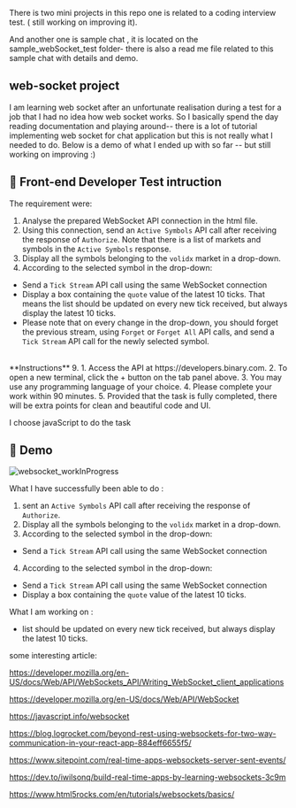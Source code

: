 There is two mini projects in this repo one is related to a coding interview test. ( still working on improving it).

And another one is sample chat , it is located on the sample_webSocket_test folder- there is also a read me file related to this sample chat with details and demo.


## web-socket  project  

  I am learning web socket after an unfortunate realisation during a test for a job that I had no idea how web socket works. So I basically spend the day reading documentation and playing around-- there is a lot of tutorial implementing web socket for chat application  but this is not really what I needed to do.  Below is a demo of what I ended up with so far -- but still working on improving :)

  ## 🧐 Front-end Developer Test intruction
  The requirement were:
1. Analyse the prepared WebSocket API connection in the html file.
2. Using this connection, send an `Active Symbols` API call after receiving the response of `Authorize`. Note that there is a list of markets and symbols in the `Active Symbols` response.
3. Display all the symbols belonging to the `volidx` market in a drop-down.
4. According to the selected symbol in the drop-down:
- Send a `Tick Stream` API call using the same WebSocket connection
- Display a box containing the `quote` value of the latest 10 ticks. That means the list should be updated on every new tick received, but always display the latest 10 ticks.
- Please note that on every change in the drop-down, you should forget the previous stream, using `Forget` or `Forget All` API calls, and send a `Tick Stream` API call for the newly selected symbol.
<br>
**Instructions**
9.
1. Access the API at https://developers.binary.com. 
2. To open a new terminal, click the + button on the tab panel above.
3. You may use any programming language of your choice.
4. Please complete your work within 90 minutes. 
5. Provided that the task is fully completed, there will be extra points for clean and beautiful code and UI.
<br>

I choose javaScript to do the task


 ## 🧐  Demo
 
 ![websocket_workInProgress](https://user-images.githubusercontent.com/18241226/62872452-71a34880-bd15-11e9-8b35-0f4411987979.gif)


     

What I have successfully been able to do :
1. sent an `Active Symbols` API call after receiving the response of `Authorize`.
2. Display all the symbols belonging to the `volidx` market in a drop-down.
3. According to the selected symbol in the drop-down:
- Send a `Tick Stream` API call using the same WebSocket connection
4. According to the selected symbol in the drop-down:
- Send a `Tick Stream` API call using the same WebSocket connection
- Display a box containing the `quote` value of the latest 10 ticks.

 

 What I am working on :
- list should be updated on every new tick received, but always display the latest 10 ticks.

 



some interesting article:

https://developer.mozilla.org/en-US/docs/Web/API/WebSockets_API/Writing_WebSocket_client_applications

https://developer.mozilla.org/en-US/docs/Web/API/WebSocket

https://javascript.info/websocket


https://blog.logrocket.com/beyond-rest-using-websockets-for-two-way-communication-in-your-react-app-884eff6655f5/

https://www.sitepoint.com/real-time-apps-websockets-server-sent-events/

https://dev.to/iwilsonq/build-real-time-apps-by-learning-websockets-3c9m

 
https://www.html5rocks.com/en/tutorials/websockets/basics/
